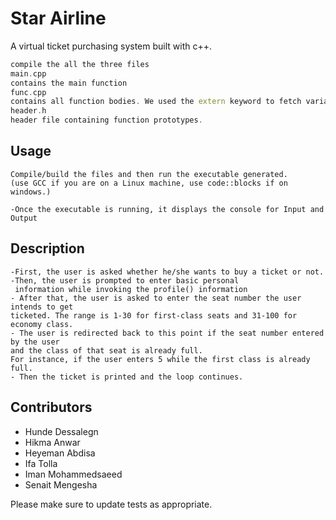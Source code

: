 # Star Airline
A virtual ticket purchasing system built with c++.


```c++
compile the all the three files
main.cpp
contains the main function
func.cpp
contains all function bodies. We used the extern keyword to fetch variables from the main module.
header.h
header file containing function prototypes.
```

## Usage

```
Compile/build the files and then run the executable generated.
(use GCC if you are on a Linux machine, use code::blocks if on windows.)

-Once the executable is running, it displays the console for Input and Output
```
## Description
```
-First, the user is asked whether he/she wants to buy a ticket or not.
-Then, the user is prompted to enter basic personal
 information while invoking the profile() information
- After that, the user is asked to enter the seat number the user intends to get 
ticketed. The range is 1-30 for first-class seats and 31-100 for economy class.
- The user is redirected back to this point if the seat number entered by the user
and the class of that seat is already full. 
For instance, if the user enters 5 while the first class is already full.
- Then the ticket is printed and the loop continues.
```


## Contributors
- Hunde Dessalegn
- Hikma Anwar
- Heyeman Abdisa
- Ifa Tolla
- Iman Mohammedsaeed
- Senait Mengesha

Please make sure to update tests as appropriate.


